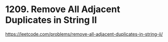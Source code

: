 # 1209. Remove All Adjacent Duplicates in String II





https://leetcode.com/problems/remove-all-adjacent-duplicates-in-string-ii/